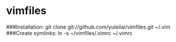 vimfiles
========

###Installation: 
    git clone git://github.com/yuleilai/vimfiles.git ~/.vim 
###Create symlinks: 
    ln -s ~/vimfiles/.vimrc ~/.vimrc 
